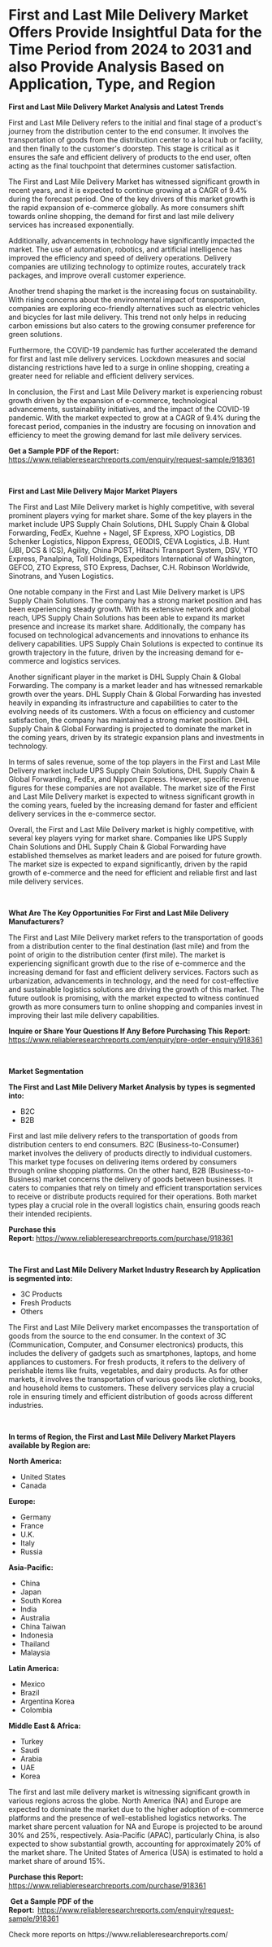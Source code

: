 <p><h1>First and Last Mile Delivery Market Offers Provide Insightful Data for the Time Period from 2024 to 2031 and also Provide Analysis Based on Application, Type, and Region</h1></p><p><strong>First and Last Mile Delivery Market Analysis and Latest Trends</strong></p>
<p><p>First and Last Mile Delivery refers to the initial and final stage of a product's journey from the distribution center to the end consumer. It involves the transportation of goods from the distribution center to a local hub or facility, and then finally to the customer's doorstep. This stage is critical as it ensures the safe and efficient delivery of products to the end user, often acting as the final touchpoint that determines customer satisfaction.</p><p>The First and Last Mile Delivery Market has witnessed significant growth in recent years, and it is expected to continue growing at a CAGR of 9.4% during the forecast period. One of the key drivers of this market growth is the rapid expansion of e-commerce globally. As more consumers shift towards online shopping, the demand for first and last mile delivery services has increased exponentially.</p><p>Additionally, advancements in technology have significantly impacted the market. The use of automation, robotics, and artificial intelligence has improved the efficiency and speed of delivery operations. Delivery companies are utilizing technology to optimize routes, accurately track packages, and improve overall customer experience.</p><p>Another trend shaping the market is the increasing focus on sustainability. With rising concerns about the environmental impact of transportation, companies are exploring eco-friendly alternatives such as electric vehicles and bicycles for last mile delivery. This trend not only helps in reducing carbon emissions but also caters to the growing consumer preference for green solutions.</p><p>Furthermore, the COVID-19 pandemic has further accelerated the demand for first and last mile delivery services. Lockdown measures and social distancing restrictions have led to a surge in online shopping, creating a greater need for reliable and efficient delivery services.</p><p>In conclusion, the First and Last Mile Delivery market is experiencing robust growth driven by the expansion of e-commerce, technological advancements, sustainability initiatives, and the impact of the COVID-19 pandemic. With the market expected to grow at a CAGR of 9.4% during the forecast period, companies in the industry are focusing on innovation and efficiency to meet the growing demand for last mile delivery services.</p></p>
<p><strong>Get a Sample PDF of the Report:&nbsp;</strong> <a href="https://www.reliableresearchreports.com/enquiry/request-sample/918361">https://www.reliableresearchreports.com/enquiry/request-sample/918361</a></p>
<p>&nbsp;</p>
<p><strong>First and Last Mile Delivery Major Market Players</strong></p>
<p><p>The First and Last Mile Delivery market is highly competitive, with several prominent players vying for market share. Some of the key players in the market include UPS Supply Chain Solutions, DHL Supply Chain & Global Forwarding, FedEx, Kuehne + Nagel, SF Express, XPO Logistics, DB Schenker Logistics, Nippon Express, GEODIS, CEVA Logistics, J.B. Hunt (JBI, DCS & ICS), Agility, China POST, Hitachi Transport System, DSV, YTO Express, Panalpina, Toll Holdings, Expeditors International of Washington, GEFCO, ZTO Express, STO Express, Dachser, C.H. Robinson Worldwide, Sinotrans, and Yusen Logistics.</p><p>One notable company in the First and Last Mile Delivery market is UPS Supply Chain Solutions. The company has a strong market position and has been experiencing steady growth. With its extensive network and global reach, UPS Supply Chain Solutions has been able to expand its market presence and increase its market share. Additionally, the company has focused on technological advancements and innovations to enhance its delivery capabilities. UPS Supply Chain Solutions is expected to continue its growth trajectory in the future, driven by the increasing demand for e-commerce and logistics services.</p><p>Another significant player in the market is DHL Supply Chain & Global Forwarding. The company is a market leader and has witnessed remarkable growth over the years. DHL Supply Chain & Global Forwarding has invested heavily in expanding its infrastructure and capabilities to cater to the evolving needs of its customers. With a focus on efficiency and customer satisfaction, the company has maintained a strong market position. DHL Supply Chain & Global Forwarding is projected to dominate the market in the coming years, driven by its strategic expansion plans and investments in technology.</p><p>In terms of sales revenue, some of the top players in the First and Last Mile Delivery market include UPS Supply Chain Solutions, DHL Supply Chain & Global Forwarding, FedEx, and Nippon Express. However, specific revenue figures for these companies are not available. The market size of the First and Last Mile Delivery market is expected to witness significant growth in the coming years, fueled by the increasing demand for faster and efficient delivery services in the e-commerce sector.</p><p>Overall, the First and Last Mile Delivery market is highly competitive, with several key players vying for market share. Companies like UPS Supply Chain Solutions and DHL Supply Chain & Global Forwarding have established themselves as market leaders and are poised for future growth. The market size is expected to expand significantly, driven by the rapid growth of e-commerce and the need for efficient and reliable first and last mile delivery services.</p></p>
<p>&nbsp;</p>
<p><strong>What Are The Key Opportunities For First and Last Mile Delivery Manufacturers?</strong></p>
<p><p>The First and Last Mile Delivery market refers to the transportation of goods from a distribution center to the final destination (last mile) and from the point of origin to the distribution center (first mile). The market is experiencing significant growth due to the rise of e-commerce and the increasing demand for fast and efficient delivery services. Factors such as urbanization, advancements in technology, and the need for cost-effective and sustainable logistics solutions are driving the growth of this market. The future outlook is promising, with the market expected to witness continued growth as more consumers turn to online shopping and companies invest in improving their last mile delivery capabilities.</p></p>
<p><strong>Inquire or Share Your Questions If Any Before Purchasing This Report:</strong> <a href="https://www.reliableresearchreports.com/enquiry/pre-order-enquiry/918361">https://www.reliableresearchreports.com/enquiry/pre-order-enquiry/918361</a></p>
<p>&nbsp;</p>
<p><strong>Market Segmentation</strong></p>
<p><strong>The First and Last Mile Delivery Market Analysis by types is segmented into:</strong></p>
<p><ul><li>B2C</li><li>B2B</li></ul></p>
<p><p>First and last mile delivery refers to the transportation of goods from distribution centers to end consumers. B2C (Business-to-Consumer) market involves the delivery of products directly to individual customers. This market type focuses on delivering items ordered by consumers through online shopping platforms. On the other hand, B2B (Business-to-Business) market concerns the delivery of goods between businesses. It caters to companies that rely on timely and efficient transportation services to receive or distribute products required for their operations. Both market types play a crucial role in the overall logistics chain, ensuring goods reach their intended recipients.</p></p>
<p><strong>Purchase this Report:&nbsp;</strong><a href="https://www.reliableresearchreports.com/purchase/918361">https://www.reliableresearchreports.com/purchase/918361</a></p>
<p>&nbsp;</p>
<p><strong>The First and Last Mile Delivery Market Industry Research by Application is segmented into:</strong></p>
<p><ul><li>3C Products</li><li>Fresh Products</li><li>Others</li></ul></p>
<p><p>The First and Last Mile Delivery market encompasses the transportation of goods from the source to the end consumer. In the context of 3C (Communication, Computer, and Consumer electronics) products, this includes the delivery of gadgets such as smartphones, laptops, and home appliances to customers. For fresh products, it refers to the delivery of perishable items like fruits, vegetables, and dairy products. As for other markets, it involves the transportation of various goods like clothing, books, and household items to customers. These delivery services play a crucial role in ensuring timely and efficient distribution of goods across different industries.</p></p>
<p>&nbsp;</p>
<p><strong>In terms of Region, the First and Last Mile Delivery Market Players available by Region are:</strong></p>
<p>
    <p> <strong> North America: </strong>
        <ul>
            <li>United States</li>
            <li>Canada</li>
        </ul>
        </p> 
    <p> <strong> Europe: </strong>
        <ul>
            <li>Germany</li>
            <li>France</li>
            <li>U.K.</li>
            <li>Italy</li>
            <li>Russia</li>
        </ul>
        </p> 
    <p> <strong> Asia-Pacific: </strong>
        <ul>
            <li>China</li>
            <li>Japan</li>
            <li>South Korea</li>
            <li>India</li>
            <li>Australia</li>
            <li>China Taiwan</li>
            <li>Indonesia</li>
            <li>Thailand</li>
            <li>Malaysia</li>
        </ul>
        </p> 
    <p> <strong> Latin America: </strong>
        <ul>
            <li>Mexico</li>
            <li>Brazil</li>
            <li>Argentina Korea</li>
            <li>Colombia</li>
        </ul>
        </p> 
    <p> <strong> Middle East & Africa: </strong>
        <ul>
            <li>Turkey</li>
            <li>Saudi</li>
            <li>Arabia</li>
            <li>UAE</li>
            <li>Korea</li>
        </ul>
    </p>
    </p>
<p><p>The first and last mile delivery market is witnessing significant growth in various regions across the globe. North America (NA) and Europe are expected to dominate the market due to the higher adoption of e-commerce platforms and the presence of well-established logistics networks. The market share percent valuation for NA and Europe is projected to be around 30% and 25%, respectively. Asia-Pacific (APAC), particularly China, is also expected to show substantial growth, accounting for approximately 20% of the market share. The United States of America (USA) is estimated to hold a market share of around 15%.</p></p>
<p><strong>Purchase this Report: </strong><a href="https://www.reliableresearchreports.com/purchase/918361">https://www.reliableresearchreports.com/purchase/918361</a></p>
<p>&nbsp;<strong>Get a Sample PDF of the Report:&nbsp;&nbsp;</strong><a href="https://www.reliableresearchreports.com/enquiry/request-sample/918361">https://www.reliableresearchreports.com/enquiry/request-sample/918361</a></p>
<p><strong></strong></p>
<p>Check more reports on https://www.reliableresearchreports.com/</p>